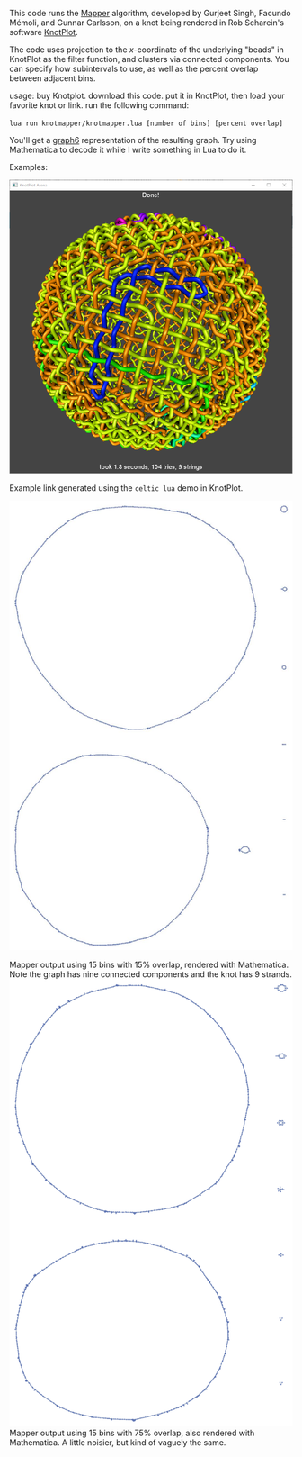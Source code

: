 This code runs the [Mapper](https://research.math.osu.edu/tgda/mapperPBG.pdf) algorithm, developed by Gurjeet Singh, Facundo Mémoli, and Gunnar Carlsson, on a knot being rendered in Rob Scharein's software [KnotPlot](https://www.knotplot.com/).

The code uses projection to the $x$-coordinate of the underlying "beads" in KnotPlot as the filter function, and clusters via connected components. You can specify how subintervals to use, as well as the percent overlap between adjacent bins.

usage: buy Knotplot. download this code. put it in KnotPlot, then load your favorite knot or link. run the following command:

`lua run knotmapper/knotmapper.lua [number of bins] [percent overlap]`

You'll get a [graph6](https://users.cecs.anu.edu.au/~bdm/data/formats.txt) representation of the resulting graph. Try using Mathematica to decode it while I write something in Lua to do it.

Examples:

![Example Knot](readmeknot.png)


Example link generated using the `celtic lua` demo in KnotPlot.


![Mapper Graph (15 bins, 15% overlap)](15percent.png)


Mapper output using 15 bins with 15% overlap, rendered with Mathematica. Note the graph has nine connected components and the knot has 9 strands.
![Mapper Graph (15 bins, 75% overlap)](75percent.png)
Mapper output using 15 bins with 75% overlap, also rendered with Mathematica. A little noisier, but kind of vaguely the same.